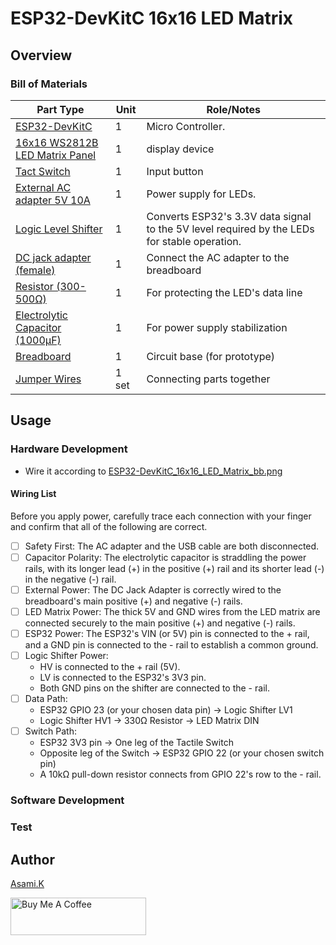 # ESP32-DevKitC 16x16 LED Matrix

## Overview

### Bill of Materials

| Part Type                                                  | Unit  | Role/Notes                                                                                   |
| ---------------------------------------------------------- | ----- | -------------------------------------------------------------------------------------------- |
| [ESP32-DevKitC](https://amzn.to/4jV1hnT)                   | 1     | Micro Controller.                                                                                    |
| [16x16 WS2812B LED Matrix Panel](https://amzn.to/4ebZCcm)  | 1     | display device                                                                               |
| [Tact Switch](https://amzn.to/4l5lGrQ)                     | 1     | Input button                                                                                 |
| [External AC adapter 5V 10A](https://amzn.to/4neewTI)      | 1     | Power supply for LEDs.                                                                       |
| [Logic Level Shifter](https://amzn.to/4eeDyhr)             | 1     | Converts ESP32's 3.3V data signal to the 5V level required by the LEDs for stable operation. |
| [DC jack adapter (female)](https://amzn.to/3IdZI7k)        | 1     | Connect the AC adapter to the breadboard                                                     |
| [Resistor (300-500Ω)](https://amzn.to/4kMejW2)             | 1     | For protecting the LED's data line                                                           |
| [Electrolytic Capacitor (1000µF)](https://amzn.to/45ZOWLQ) | 1     | For power supply stabilization                                                               |
| [Breadboard](https://amzn.to/40bMzlk)                      | 1     | Circuit base (for prototype)                                                                 |
| [Jumper Wires](https://amzn.to/45voWYC)                    | 1 set | Connecting parts together                                                                    |


## Usage

### Hardware Development

-  Wire it according to [ESP32-DevKitC_16x16_LED_Matrix_bb.png](https://github.com/asamiile/diy-electronics/blob/main/ESP32-DevKitC_16x16_LED_Matrix/diagrams/ESP32-DevKitC_16x16_LED_Matrix_bb.png)


#### Wiring List

Before you apply power, carefully trace each connection with your finger and confirm that all of the following are correct.

- [ ] Safety First: The AC adapter and the USB cable are both disconnected.
- [ ] Capacitor Polarity: The electrolytic capacitor is straddling the power rails, with its longer lead (+) in the positive (+) rail and its shorter lead (-) in the negative (-) rail.
- [ ] External Power: The DC Jack Adapter is correctly wired to the breadboard's main positive (+) and negative (-) rails.
- [ ] LED Matrix Power: The thick 5V and GND wires from the LED matrix are connected securely to the main positive (+) and negative (-) rails.
- [ ] ESP32 Power: The ESP32's VIN (or 5V) pin is connected to the + rail, and a GND pin is connected to the - rail to establish a common ground.
- [ ] Logic Shifter Power:
  - HV is connected to the + rail (5V).
  - LV is connected to the ESP32's 3V3 pin.
  - Both GND pins on the shifter are connected to the - rail.
- [ ] Data Path:
  - ESP32 GPIO 23 (or your chosen data pin) → Logic Shifter LV1
  - Logic Shifter HV1 → 330Ω Resistor → LED Matrix DIN
- [ ] Switch Path:
  - ESP32 3V3 pin → One leg of the Tactile Switch
  - Opposite leg of the Switch → ESP32 GPIO 22 (or your chosen switch pin)
  - A 10kΩ pull-down resistor connects from GPIO 22's row to the - rail.


### Software Development


### Test


## Author

[Asami.K](https://asami.tokyo/)

<a href="https://www.buymeacoffee.com/asamiile" target="_blank"><img src="https://cdn.buymeacoffee.com/buttons/v2/default-yellow.png" alt="Buy Me A Coffee" style="height: 60px !important;width: 217px !important;" ></a>
